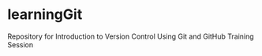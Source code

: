 # learningGit
Repository for Introduction to Version Control Using Git and GitHub Training Session 
